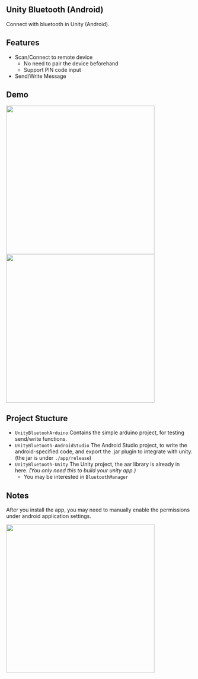 ## Unity Bluetooth (Android)

Connect with bluetooth in Unity (Android).

## Features
- Scan/Connect to remote device
    - No need to pair the device beforehand
    - Support PIN code input
- Send/Write Message

## Demo
<img src="https://i.imgur.com/SiCdH6U.png" height="400" /> <img src="https://i.imgur.com/Tw0lsmE.png" height="400" />




## Project Stucture
- `UnityBluetoohArduino` Contains the simple arduino project, for testing send/write functions.
- `UnityBluetooth-AndroidStudio` The Android Studio project, to write the android-specified code, and export the .jar plugin to integrate with unity. (the jar is under `./app/release`)
- `UnityBluetooth-Unity` The Unity project, the aar library is already in here. *(You only need this to build your unity app.)*
    - You may be interested in `BluetoothManager`

## Notes

After you install the app, you may need to manually enable the permissions under android application settings.

<img src="https://i.imgur.com/33vq1ev.png" height="400" />
